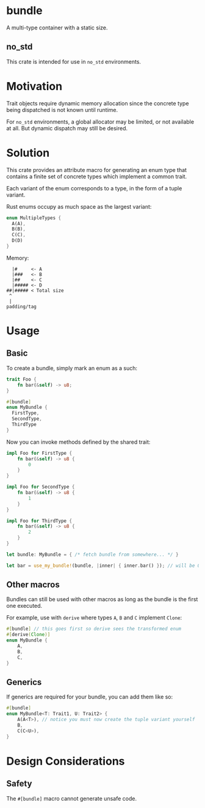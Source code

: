 # bundle
A multi-type container with a static size.

## no_std

This crate is intended for use in `no_std` environments.

# Motivation

Trait objects require dynamic memory allocation since the concrete type being dispatched is not known until runtime.

For `no_std` environments, a global allocator may be limited, or not available at all. But dynamic dispatch may still be desired.

# Solution

This crate provides an attribute macro for generating an enum type that contains a finite set of concrete types which implement a common trait.

Each variant of the enum corresponds to a type, in the form of a tuple variant.

Rust enums occupy as much space as the largest variant:

```rust
enum MultipleTypes {
  A(A),
  B(B),
  C(C),
  D(D)
}
```

Memory:

```
  |#     <- A
  |###   <- B
  |##    <- C
  |##### <- D
##|##### < Total size
 ^
 |
padding/tag
```

# Usage
## Basic

To create a bundle, simply mark an enum as a such:

```rust
trait Foo {
    fn bar(&self) -> u8;
}

#[bundle]
enum MyBundle {
  FirstType,
  SecondType,
  ThirdType
}
```

Now you can invoke methods defined by the shared trait:

```rust
impl Foo for FirstType {
    fn bar(&self) -> u8 {
        0
    }
}

impl Foo for SecondType {
    fn bar(&self) -> u8 {
        1
    }
}

impl Foo for ThirdType {
    fn bar(&self) -> u8 {
        2
    }
}

let bundle: MyBundle = { /* fetch bundle from somewhere... */ }

let bar = use_my_bundle!(bundle, |inner| { inner.bar() }); // will be 0, 1, or 2 depending on what's in the bundle
```

## Other macros

Bundles can still be used with other macros as long as the bundle is the first one executed.

For example, use with `derive` where types `A`, `B` and `C` implement `Clone`:

```rust
#[bundle] // this goes first so derive sees the transformed enum
#[derive(Clone)]
enum MyBundle {
    A,
    B,
    C,
}
```

## Generics

If generics are required for your bundle, you can add them like so:

```rust
#[bundle]
enum MyBundle<T: Trait1, U: Trait2> {
    A(A<T>), // notice you must now create the tuple variant yourself
    B,
    C(C<U>),
}
```

# Design Considerations

## Safety

The `#[bundle]` macro cannot generate unsafe code.
